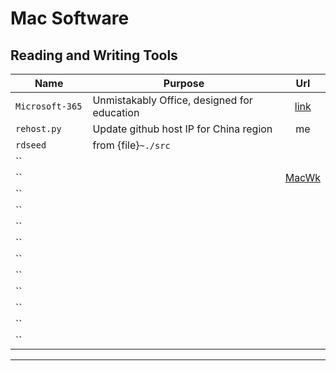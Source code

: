 # Mac Software

## Reading and Writing Tools


<style>
table th:first-of-type {
    width: 25%;
}
table th:nth-of-type(2) {
    width: 65%;
}
table th:nth-of-type(3) {
    width: 10%;
}

</style>

|        Name       |       Purpose       |        Url        | 
|    ------------   |    -------------    |  :-------------:  |   
|   `Microsoft-365`  | Unmistakably Office, designed for education |  [link](https://www.office.com/?auth=2)    |   
|    `rehost.py`    | Update github host IP for China region  |   me   |  
|     `rdseed`      | from {file}`~./src` |                   |                     
|     ``            |                     |                   |                     
|     ``            |                     |     [MacWk](https://chromedriver.chromium.org/)                |                     
|     ``            |                     |                   |            
|     ``            |                     |                   |            
|     ``            |                     |                   |            
|     ``            |                     |                   |            
|     ``            |                     |                   |            
|     ``            |                     |                   |            
|     ``            |                     |                   |            
|     ``            |                     |                   |            
|     ``            |                     |                   |            
|     ``            |                     |                   |            

---

